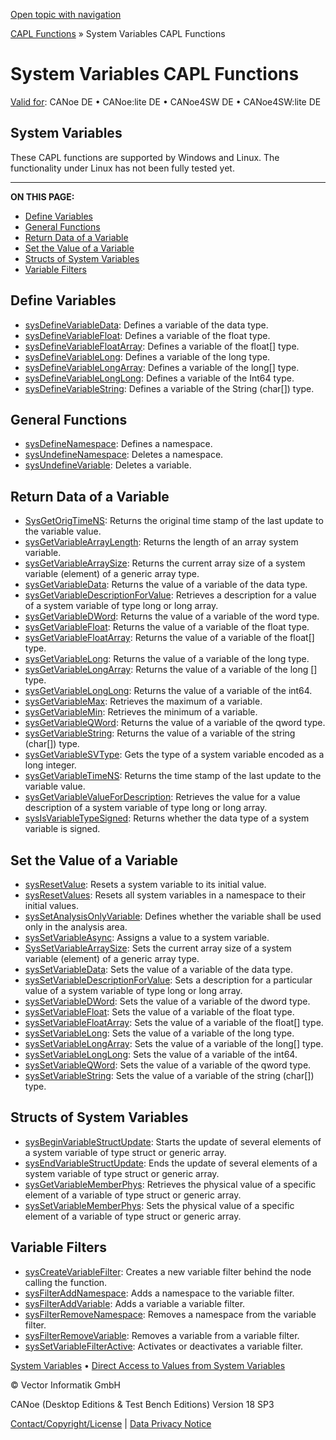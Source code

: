 [Open topic with navigation](../../../../CANoeDEFamily.htm#Topics/CAPLFunctions/SystemVariables/CAPLfunctionsSystemVariablesOverview.md)

[CAPL Functions](../CAPLfunctions.md) » System Variables CAPL Functions

# System Variables CAPL Functions

[Valid for](../../Shared/FeatureAvailability.md): CANoe DE • CANoe:lite DE • CANoe4SW DE • CANoe4SW:lite DE

## System Variables

These CAPL functions are supported by Windows and Linux. The functionality under Linux has not been fully tested yet.

---

**ON THIS PAGE:**

- [Define Variables](#FunctionsDefineVariables)
- [General Functions](#GeneralFunctions)
- [Return Data of a Variable](#FunctionsReturnValueVariable)
- [Set the Value of a Variable](#FunctionsSetValueVariable)
- [Structs of System Variables](#FunctionsValueElements)
- [Variable Filters](#FunctionsVariableFilters)

## Define Variables 

- [sysDefineVariableData](Functions/CAPLfunctionSysDefineVariableData.md): Defines a variable of the data type.
- [sysDefineVariableFloat](Functions/CAPLfunctionSysDefineVariableFloat.md): Defines a variable of the float type.
- [sysDefineVariableFloatArray](Functions/CAPLfunctionSysDefineVariableFloatArray.md): Defines a variable of the float[] type.
- [sysDefineVariableLong](Functions/CAPLfunctionSysDefineVariableLong.md): Defines a variable of the long type.
- [sysDefineVariableLongArray](Functions/CAPLfunctionSysDefineVariableLongArray.md): Defines a variable of the long[] type.
- [sysDefineVariableLongLong](Functions/CAPLfunctionSysDefineVariableLongLong.md): Defines a variable of the Int64 type.
- [sysDefineVariableString](Functions/CAPLfunctionSysDefineVariableString.md): Defines a variable of the String (char[]) type.

## General Functions 

- [sysDefineNamespace](Functions/CAPLfunctionSysDefineNameSpace.md): Defines a namespace.
- [sysUndefineNamespace](Functions/CAPLfunctionSysUndefineNameSpace.md): Deletes a namespace.
- [sysUndefineVariable](Functions/CAPLfunctionSysUndefineVariable.md): Deletes a variable.

## Return Data of a Variable 

- [SysGetOrigTimeNS](Functions/CAPLfunctionSysGetOrigTimeNS.md): Returns the original time stamp of the last update to the variable value.
- [sysGetVariableArrayLength](Functions/CAPLfunctionSysGetVariableArrayLength.md): Returns the length of an array system variable.
- [sysGetVariableArraySize](Functions/CAPLfunctionSysGetVariableArraySize.md): Returns the current array size of a system variable (element) of a generic array type.
- [sysGetVariableData](Functions/CAPLfunctionSysGetVariableData.md): Returns the value of a variable of the data type.
- [sysGetVariableDescriptionForValue](Functions/CAPLfunctionSysGetVariableDescriptionForValue.md): Retrieves a description for a value of a system variable of type long or long array.
- [sysGetVariableDWord](Functions/CAPLfunctionSysGetVariableDWord.md): Returns the value of a variable of the word type.
- [sysGetVariableFloat](Functions/CAPLfunctionSysGetVariableFloat.md): Returns the value of a variable of the float type.
- [sysGetVariableFloatArray](Functions/CAPLfunctionSysGetVariableFloatArray.md): Returns the value of a variable of the float[] type.
- [sysGetVariableLong](Functions/CAPLfunctionSysGetVariableLong.md): Returns the value of a variable of the long type.
- [sysGetVariableLongArray](Functions/CAPLfunctionSysGetVariableLongArray.md): Returns the value of a variable of the long [] type.
- [sysGetVariableLongLong](Functions/CAPLfunctionSysGetVariableLongLong.md): Returns the value of a variable of the int64.
- [sysGetVariableMax](Functions/CAPLfunctionSysGetVariableMax.md): Retrieves the maximum of a variable.
- [sysGetVariableMin](Functions/CAPLfunctionSysGetVariableMin.md): Retrieves the minimum of a variable.
- [sysGetVariableQWord](Functions/CAPLfunctionSysGetVariableQWord.md): Returns the value of a variable of the qword type.
- [sysGetVariableString](Functions/CAPLfunctionSysGetVariableString.md): Returns the value of a variable of the string (char[]) type.
- [sysGetVariableSVType](Functions/CAPLfunctionsysGetVariableSVType.md): Gets the type of a system variable encoded as a long integer.
- [sysGetVariableTimeNS](Functions/CAPLfunctionSysGetVariableTimeNS.md): Returns the time stamp of the last update to the variable value.
- [sysGetVariableValueForDescription](Functions/CAPLfunctionSysGetVariableValueForDescription.md): Retrieves the value for a value description of a system variable of type long or long array.
- [sysIsVariableTypeSigned](Functions/CAPLfunctionSysIsVariableTypeSigned.md): Returns whether the data type of a system variable is signed.

## Set the Value of a Variable 

- [sysResetValue](Functions/CAPLfunctionSysResetValue.md): Resets a system variable to its initial value.
- [sysResetValues](Functions/CAPLfunctionSysResetValues.md): Resets all system variables in a namespace to their initial values.
- [sysSetAnalysisOnlyVariable](Functions/CAPLfunctionSysSetAnalysIsOnlyVariable.md): Defines whether the variable shall be used only in the analysis area.
- [sysSetVariableAsync](Functions/CAPLfunctionSysSetVariableAsync.md): Assigns a value to a system variable.
- [SysSetVariableArraySize](Functions/CAPLfunctionSysSetVariableArraySize.md): Sets the current array size of a system variable (element) of a generic array type.
- [sysSetVariableData](Functions/CAPLfunctionSysSetVariableData.md): Sets the value of a variable of the data type.
- [sysSetVariableDescriptionForValue](Functions/CAPLfunctionSysSetVariableDescriptionForValue.md): Sets a description for a particular value of a system variable of type long or long array.
- [sysSetVariableDWord](Functions/CAPLfunctionSysSetVariableDWord.md): Sets the value of a variable of the dword type.
- [sysSetVariableFloat](Functions/CAPLfunctionSysSetVariableFloat.md): Sets the value of a variable of the float type.
- [sysSetVariableFloatArray](Functions/CAPLfunctionSysSetVariableFloatArray.md): Sets the value of a variable of the float[] type.
- [sysSetVariableLong](Functions/CAPLfunctionSysSetVariableLong.md): Sets the value of a variable of the long type.
- [sysSetVariableLongArray](Functions/CAPLfunctionSysSetVariableLongArray.md): Sets the value of a variable of the long[] type.
- [sysSetVariableLongLong](Functions/CAPLfunctionSysSetVariableLongLong.md): Sets the value of a variable of the int64.
- [sysSetVariableQWord](Functions/CAPLfunctionSysSetVariableQWord.md): Sets the value of a variable of the qword type.
- [sysSetVariableString](Functions/CAPLfunctionSysSetVariableString.md): Sets the value of a variable of the string (char[]) type.

## Structs of System Variables 

- [sysBeginVariableStructUpdate](Functions/CAPLfunctionSysBeginVariableStructUpdate.md): Starts the update of several elements of a system variable of type struct or generic array.
- [sysEndVariableStructUpdate](Functions/CAPLfunctionSysEndVariableStructUpdate.md): Ends the update of several elements of a system variable of type struct or generic array.
- [sysGetVariableMemberPhys](Functions/CAPLfunctionSysGetVariableMemberPhys.md): Retrieves the physical value of a specific element of a variable of type struct or generic array.
- [sysSetVariableMemberPhys](Functions/CAPLfunctionSysSetVariableMemberPhys.md): Sets the physical value of a specific element of a variable of type struct or generic array.

## Variable Filters 

- [sysCreateVariableFilter](Functions/CAPLfunctionSysCreateVariableFilter.md): Creates a new variable filter behind the node calling the function.
- [sysFilterAddNamespace](Functions/CAPLfunctionSysFilterAddNamespace.md): Adds a namespace to the variable filter.
- [sysFilterAddVariable](Functions/CAPLfunctionSysFilterAddVariable.md): Adds a variable a variable filter.
- [sysFilterRemoveNamespace](Functions/CAPLfunctionSysFilterRemoveNamespace.md): Removes a namespace from the variable filter.
- [sysFilterRemoveVariable](Functions/CAPLfunctionSysFilterRemoveVariable.md): Removes a variable from a variable filter.
- [sysSetVariableFilterActive](Functions/CAPLfunctionSysSetVariableFilterActive.md): Activates or deactivates a variable filter.

[System Variables](../../Shared/SystemVariables/SysVar.md) • [Direct Access to Values from System Variables](../../Shared/CAPL/SignalOrientedProgramming/SOPAccessSystemVariable.md)

© Vector Informatik GmbH

CANoe (Desktop Editions & Test Bench Editions) Version 18 SP3

[Contact/Copyright/License](../../Shared/ContactCopyrightLicense.md) | [Data Privacy Notice](https://www.vector.com/int/en/company/get-info/privacy-policy/)
